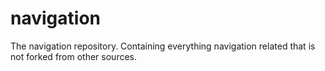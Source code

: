 # navigation
The navigation repository. Containing everything navigation related that is not forked from other sources.
